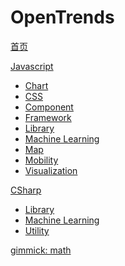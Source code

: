 # OpenTrends

[首页](index.md)

[Javascript]()

* [Chart](doc/js-chart.md)
* [CSS](doc/js-css.md)
* [Component](doc/js-component.md)
* [Framework](doc/js-framework.md)
* [Library](doc/js-library.md)
* [Machine Learning](doc/js-ml.md)
* [Map](doc/js-map.md)
* [Mobility](doc/js-mobility.md)
* [Visualization](doc/js-visualization.md)

[CSharp]()

* [Library](doc/cs-library.md)
* [Machine Learning](doc/cs-ml.md)
* [Utility](doc/cs-utility.md)

[gimmick: math]()
